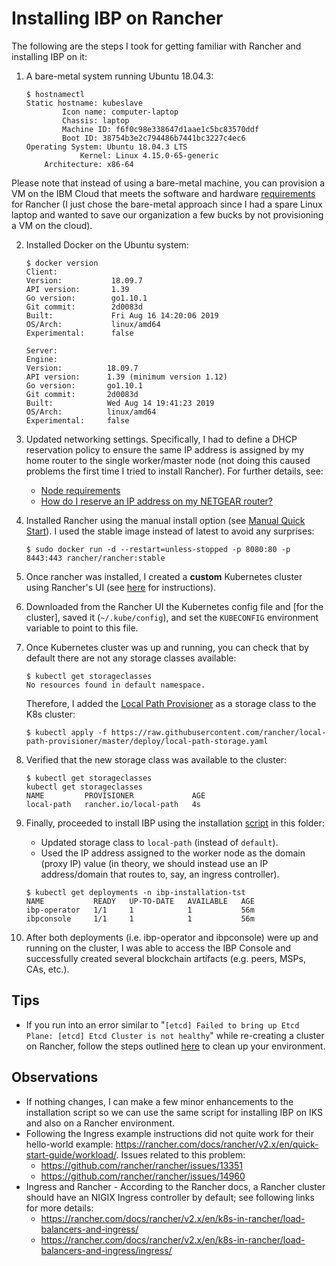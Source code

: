# Installing IBP on Rancher
The following are the steps I took for getting familiar with Rancher and installing IBP on it:

1) A bare-metal system running Ubuntu 18.04.3: 

    ```
    $ hostnamectl
    Static hostname: kubeslave
            Icon name: computer-laptop
            Chassis: laptop
            Machine ID: f6f0c98e338647d1aae1c5bc83570ddf
            Boot ID: 38754b3e2c794486b7441bc3227c4ec6
    Operating System: Ubuntu 18.04.3 LTS
                Kernel: Linux 4.15.0-65-generic
        Architecture: x86-64

    ```

Please note that instead of using a bare-metal machine, you can provision a VM on the IBM Cloud that meets the software and hardware [requirements](https://rancher.com/docs/rancher/v2.x/en/installation/requirements/) for Rancher (I just chose the bare-metal approach since I had a spare Linux laptop and wanted to save our organization a few bucks by not provisioning a VM on the cloud).

2) Installed Docker on the Ubuntu system:

    ```
    $ docker version
    Client:
    Version:           18.09.7
    API version:       1.39
    Go version:        go1.10.1
    Git commit:        2d0083d
    Built:             Fri Aug 16 14:20:06 2019
    OS/Arch:           linux/amd64
    Experimental:      false

    Server:
    Engine:
    Version:          18.09.7
    API version:      1.39 (minimum version 1.12)
    Go version:       go1.10.1
    Git commit:       2d0083d
    Built:            Wed Aug 14 19:41:23 2019
    OS/Arch:          linux/amd64
    Experimental:     false
    ```

3) Updated networking settings. Specifically, I had to define a DHCP reservation policy to ensure the same IP address is assigned by my home router to the single worker/master node (not doing this caused problems the first time I tried to install Rancher). For further details, see:

    * [Node requirements](https://rancher.com/docs/rancher/v2.x/en/installation/requirements/)
    * [How do I reserve an IP address on my NETGEAR router?](https://kb.netgear.com/25722/How-do-I-reserve-an-IP-address-on-my-NETGEAR-router)

4) Installed Rancher using the manual install option (see [Manual Quick Start](https://rancher.com/docs/rancher/v2.x/en/quick-start-guide/deployment/quickstart-manual-setup/)). I used the stable image instead of latest to avoid any surprises:

    ```
    $ sudo docker run -d --restart=unless-stopped -p 8080:80 -p 8443:443 rancher/rancher:stable
    ```

5) Once rancher was installed, I created a **custom** Kubernetes cluster using Rancher's UI (see [here](https://rancher.com/docs/rancher/v2.x/en/quick-start-guide/deployment/quickstart-manual-setup/#3-log-in) for instructions).

6) Downloaded from the Rancher UI the Kubernetes config file and [for the cluster], saved it (`~/.kube/config`), and set the `KUBECONFIG` environment variable to point to this file.

7) Once Kubernetes cluster was up and running, you can check that by default there are not any storage classes available:

    ```
    $ kubectl get storageclasses
    No resources found in default namespace.
    ```

    Therefore, I added the [Local Path Provisioner](https://github.com/rancher/local-path-provisioner) as a storage class to the K8s cluster:

    ```
    $ kubectl apply -f https://raw.githubusercontent.com/rancher/local-path-provisioner/master/deploy/local-path-storage.yaml
    ```

8) Verified that the new storage class was available to the cluster:

    ```
    $ kubectl get storageclasses
    kubectl get storageclasses
    NAME         PROVISIONER             AGE
    local-path   rancher.io/local-path   4s
    ```

9) Finally, proceeded to install IBP using the installation [script](ibp4k8s.sh) in this folder:
    * Updated storage class to `local-path` (instead of `default`).
    * Used the IP address assigned to the worker node as the domain (proxy IP) value (in theory, we should instead use an IP address/domain that routes to, say, an ingress controller).

    ```
    $ kubectl get deployments -n ibp-installation-tst
    NAME           READY   UP-TO-DATE   AVAILABLE   AGE
    ibp-operator   1/1     1            1           56m
    ibpconsole     1/1     1            1           56m
    ```

10) After both deployments (i.e. ibp-operator and ibpconsole) were up and running on the cluster, I was able to access the IBP Console and successfully created several blockchain artifacts (e.g. peers, MSPs, CAs, etc.).

## Tips
* If you run into an error similar to "`[etcd] Failed to bring up Etcd Plane: [etcd] Etcd Cluster is not healthy`" while re-creating a cluster on Rancher, follow the steps outlined [here](https://github.com/rancher/rancher/issues/19882#issuecomment-501056386) to clean up your environment.

## Observations
* If nothing changes, I can make a few minor enhancements to the installation script so we can use the same script for installing IBP on IKS and also on a Rancher environment.
* Following the Ingress example instructions did not quite work for their hello-world example: https://rancher.com/docs/rancher/v2.x/en/quick-start-guide/workload/. Issues related to this problem:
    * https://github.com/rancher/rancher/issues/13351 
    * https://github.com/rancher/rancher/issues/14960
* Ingress and Rancher - According to the Rancher docs, a Rancher cluster should have an NIGIX Ingress controller by default; see following links for more details:
    * https://rancher.com/docs/rancher/v2.x/en/k8s-in-rancher/load-balancers-and-ingress/
    * https://rancher.com/docs/rancher/v2.x/en/k8s-in-rancher/load-balancers-and-ingress/ingress/
